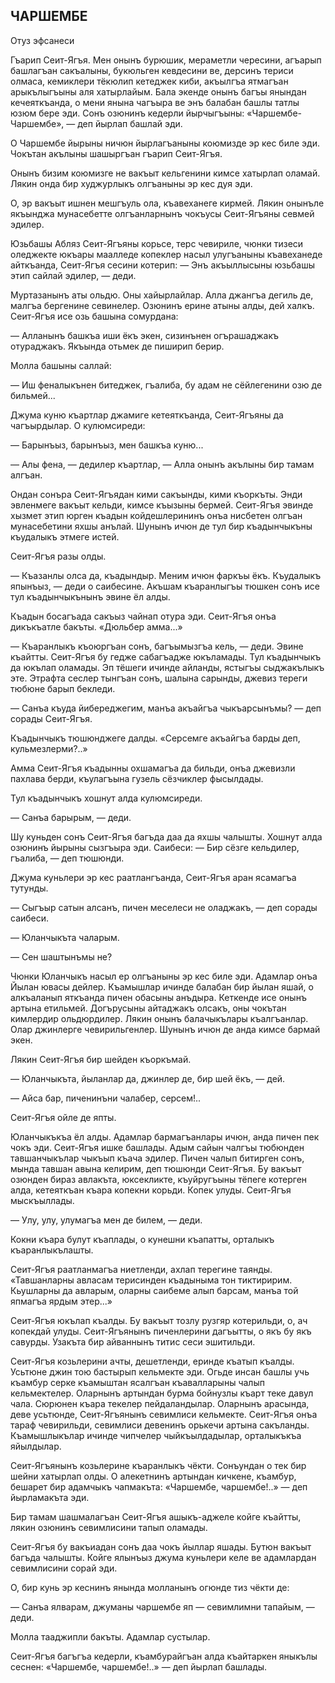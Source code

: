 ## ЧАРШЕМБЕ

Отуз эфсанеси

Гъарип Сеит-Ягъя.
Мен онынъ бурюшик, мераметли чересини, агъарып башлагъан сакъалыны, букюльген кевдесини ве, дерсинъ териси олмаса, кемиклери тёкюлип кетеджек киби, акъылгъа ятмагъан арыкълыгъыны аля хатырлайым.
Бала экенде онынъ багъы янындан кечеяткъанда, о мени янына чaгъыра ве энъ балабан башлы татлы юзюм бере эди.
Сонъ озюнинъ кедерли йырчыгъыны: «Чаршембе-Чаршембе», — деп йырлап башлай эди.

О Чаршембе йырыны ничюн йырлагъаныны коюмизде эр кес биле эди.
Чокътан акълыны шашыргъан гъарип Сеит-Ягъя.

Онынъ бизим коюмизге не вакъыт кельгенини кимсе хатырлап оламай.
Лякин онда бир худжурлыкъ олгъаныны эр кес дуя эди.

О, эр вакъыт ишнен мешгъуль ола, къавеханеге кирмей.
Лякин онынъле якъынджа мунасебетте олгъанларнынъ чокъусы Сеит-Ягъяны севмей эдилер.

Юзьбашы Абляз Сеит-Ягъяны корьсе, терс чевириле, чюнки тизеси оледжекте юкъары маалледе копеклер насыл улугъаныны къавеханеде айткъанда, Сеит-Ягъя сесини котерип:
— Энъ акъыллысыны юзьбашы этип сайлай эдилер, — деди.

Муртазанынъ аты ольдю.
Оны хайырлайлар.
Алла джангъа дегиль де, малгъа бергенине севинелер.
Озюнинъ ерине атыны алды, дей халкъ.
Сеит-Ягъя исе озь башына сомурдана:

— Алланынъ башкъа иши ёкъ экен, сизинънен огърашаджакъ отураджакъ.
Якъында отьмек де пиширип берир.

Молла башыны саллай:

— Иш феналыкънен битеджек, гъалиба, бу адам не сёйлегенини озю де бильмей...

Джума куню къартлар джамиге кетеяткъанда, Сеит-Ягъяны да чагъырдылар.
О кулюмсиреди:

— Барынъыз, барынъыз, мен башкъа куню...

— Алы фена, — дедилер къартлар, — Алла онынъ акълыны бир тамам алгъан.

Ондан сонъра Сеит-Ягъядан кими сакъынды, кими къоркъты.
Энди эвленмеге вакъыт кельди, кимсе къызыны бермей.
Сеит-Ягъя эвинде хызмет этип юрген къадын койдешлерининъ онъа нисбетен олгъан мунасебетини яхшы анълай.
Шунынъ ичюн де тул бир къадынчыкъны къудалыкъ этмеге истей.

Сеит-Ягъя разы олды.

— Къазанлы олса да, къадындыр.
Меним ичюн фаркъы ёкъ.
Къудалыкъ япынъыз, — деди о саибесине.
Акъшам къаранлыгъы тюшкен сонъ исе тул къадынчыкънынъ эвине ёл алды.

Къадын босагъада сакъыз чайнап отура эди.
Сеит-Ягъя онъа дикъкъатле бакъты.
«Дюльбер амма...»

— Къаранлыкъ къоюргъан сонъ, багъымызгъа кель, — деди.
Эвине къайтты.
Сеит-Ягъя бу гедже сабагъадже юкъламады.
Тул къадынчыкъ да юкълап оламады.
Эп тёшеги ичинде айланды, ястыгъы сыджакълыкъ эте.
Этрафта сеслер тынгъан сонъ, шалына сарынды, джевиз тереги тюбюне барып бекледи.

— Санъа къуда йибереджегим, манъа акъайгъа чыкъарсынъмы? — деп сорады Сеит-Ягъя.

Къадынчыкъ тюшюнджеге далды.
«Серсемге акъайгъа барды деп, кульмезлерми?..»

Амма Сеит-Ягъя къадынны охшамагъа да бильди, онъа джевизли пахлава берди, къулагъына гузель сёзчиклер фысылдады.

Тул къадынчыкъ хошнут алда кулюмсиреди.

— Санъа барырым, — деди.

Шу куньден сонъ Сеит-Ягъя багъда даа да яхшы чалышты.
Хошнут алда озюнинъ йырыны сызгъыра эди.
Саибеси:
— Бир сёзге кельдилер, гъалиба, — деп тюшюнди.

Джума куньлери эр кес раатлангъанда, Сеит-Ягъя аран ясамагъа тутунды.

— Сыгъыр сатын алсанъ, пичен меселеси не оладжакъ, — деп сорады саибеси.

— Юланчыкъта чаларым.

— Сен шаштынъмы не?

Чюнки Юланчыкъ насыл ер олгъаныны эр кес биле эди.
Адамлар онъа Йылан ювасы дейлер.
Къамышлар ичинде балабан бир йылан яшай, о алкъаланып яткъанда пичен обасыны анъдыра.
Кеткенде исе онынъ артына етильмей.
Догърусыны айтаджакъ олсакъ, оны чокътан кимлердир ольдюрдилер.
Лякин онынъ балачыкълары къалгъанлар.
Олар джинлерге чевирильгенлер.
Шунынъ ичюн де анда кимсе бармай экен.

Лякин Сеит-Ягъя бир шейден къоркъмай.

— Юланчыкъта, йыланлар да, джинлер де, бир шей ёкъ, — дей.

— Айса бар, пиченинъни чалабер, серсем!..

Сеит-Ягъя ойле де япты.

Юланчыкъкъа ёл алды.
Адамлар бармагъанлары ичюн, анда пичен пек чокъ эди.
Сеит-Ягъя ишке башлады.
Адым сайын чалгъы тюбюнден тавшанчыкълар чыкъып къача эдилер.
Пичен чалып битирген сонъ, мында тавшан авына келирим, деп тюшюнди Сеит-Ягъя.
Бу вакъыт озюнден бираз авлакъта, юксекликте, къуйругъыны тёпеге котерген алда, кетеяткъан къара копекни корьди.
Копек улуды.
Сеит-Ягъя мыскъыллады.

— Улу, улу, улумагъа мен де билем, — деди.

Кокни къара булут къаплады, о кунешни къапатты, орталыкъ къаранлыкълашты.

Сеит-Ягъя раатланмагъа ниетленди, ахлап терегине таянды.
«Тавшанларны авласам терисинден къадыныма тон тиктиририм.
Кьушларны да авларым, оларны саибеме алып барсам, манъа той япмагъа ярдым этер...»

Сеит-Ягъя юкълап къалды.
Бу вакъыт тозлу рузгяр котерильди, о, ач копекдай улуды.
Сеит-Ягъянынъ пиченлерини дагъытты, о якъ бу якъ савурды.
Узакъта бир айваннынъ титис сеси эшитильди.

Сеит-Ягъя козьлерини ачты, дешетленди, еринде къатып къалды.
Усьтюне джин тою бастырып кельмекте эди.
Огьде инсан башлы учь къамбур серке къамыштан ясалгъан къавалларыны чалып кельмектелер.
Оларнынъ артындан бурма бойнузлы къарт теке давул чала.
Сюрюнен къара текелер пейдаландылар.
Оларнынъ арасында, деве усьтюнде, Сеит-Ягъянынъ севимлиси кельмекте.
Сеит-Ягъя онъа тараф чевирильди, севимлиси девенинъ орькечи артына сакъланды.
Къамышлыкълар ичинде чипчелер чыйкъылдадылар, орталыкъкъа яйылдылар.

Сеит-Ягъянынъ козьлерине къаранлыкъ чёкти.
Сонъундан о тек бир шейни хатырлап олды.
О алекетнинъ артындан кичкене, къамбур, бешарет бир адамчыкъ чапмакъта: «Чаршембе, чаршембе!..» — деп йырламакъта эди.

Бир тамам шашмалагъан Сеит-Ягъя ашыкъ-аджеле койге къайтты, лякин озюнинъ севимлисини тапып оламады.

Сеит-Ягъя бу вакъиадан сонъ даа чокъ йыллар яшады.
Бутюн вакъыт багъда чалышты.
Койге ялынъыз джума куньлери келе ве адамлардан севимлисини сорай эди.

О, бир кунь эр кеснинъ янында молланынъ огюнде тиз чёкти де:

— Санъа ялварам, джуманы чаршембе яп — севимлимни тапайым, — деди.

Молла тааджипли бакъты.
Адамлар сустылар.

Сеит-Ягъя багъгъа кедерли, къамбурайгъан алда къайтаркен яныкълы сеснен: «Чаршембе, чаршембе!..» — деп йырлап башлады.
